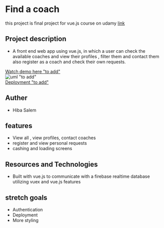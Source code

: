 # Find a coach 

this project is final project for vue.js course on udamy [link](https://www.udemy.com/course/vuejs-2-the-complete-guide/)

## Project description

- A front end web app using vue.js, in which a user can check the available coaches and view their profiles , filter them and contact them also register as a coach and check their own requests.

[Watch demo here "to add"](//)    
![uml "to add"](//)    
[Deployment "to add"](//)

## Auther

- Hiba Salem

## features

- View all , view profiles, contact coaches
- register and view personal requests
- cashing and loading screens

## Resources and Technologies

- Built with vue.js to communicate with a firebase realtime database utilizing vuex and vue.js features

## stretch goals

- Authentication
- Deployment
- More styling
